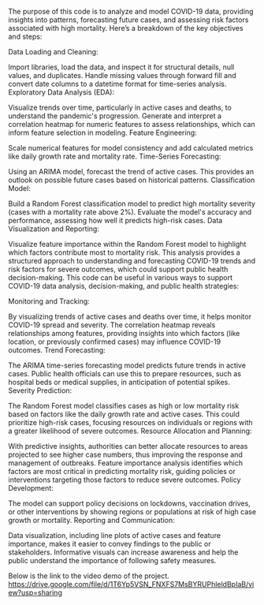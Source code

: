 
The purpose of this code is to analyze and model COVID-19 data, providing insights into patterns, forecasting future cases, and assessing risk factors associated with high mortality. Here’s a breakdown of the key objectives and steps:

Data Loading and Cleaning:

Import libraries, load the data, and inspect it for structural details, null values, and duplicates.
Handle missing values through forward fill and convert date columns to a datetime format for time-series analysis.
Exploratory Data Analysis (EDA):

Visualize trends over time, particularly in active cases and deaths, to understand the pandemic's progression.
Generate and interpret a correlation heatmap for numeric features to assess relationships, which can inform feature selection in modeling.
Feature Engineering:

Scale numerical features for model consistency and add calculated metrics like daily growth rate and mortality rate.
Time-Series Forecasting:

Using an ARIMA model, forecast the trend of active cases. This provides an outlook on possible future cases based on historical patterns.
Classification Model:

Build a Random Forest classification model to predict high mortality severity (cases with a mortality rate above 2%).
Evaluate the model's accuracy and performance, assessing how well it predicts high-risk cases.
Data Visualization and Reporting:

Visualize feature importance within the Random Forest model to highlight which factors contribute most to mortality risk.
This analysis provides a structured approach to understanding and forecasting COVID-19 trends and risk factors for severe outcomes, which could support public health decision-making.
This code can be useful in various ways to support COVID-19 data analysis, decision-making, and public health strategies:

Monitoring and Tracking:

By visualizing trends of active cases and deaths over time, it helps monitor COVID-19 spread and severity.
The correlation heatmap reveals relationships among features, providing insights into which factors (like location, or previously confirmed cases) may influence COVID-19 outcomes.
Trend Forecasting:

The ARIMA time-series forecasting model predicts future trends in active cases. Public health officials can use this to prepare resources, such as hospital beds or medical supplies, in anticipation of potential spikes.
Severity Prediction:

The Random Forest model classifies cases as high or low mortality risk based on factors like the daily growth rate and active cases. This could prioritize high-risk cases, focusing resources on individuals or regions with a greater likelihood of severe outcomes.
Resource Allocation and Planning:

With predictive insights, authorities can better allocate resources to areas projected to see higher case numbers, thus improving the response and management of outbreaks.
Feature importance analysis identifies which factors are most critical in predicting mortality risk, guiding policies or interventions targeting those factors to reduce severe outcomes.
Policy Development:

The model can support policy decisions on lockdowns, vaccination drives, or other interventions by showing regions or populations at risk of high case growth or mortality.
Reporting and Communication:

Data visualization, including line plots of active cases and feature importance, makes it easier to convey findings to the public or stakeholders. Informative visuals can increase awareness and help the public understand the importance of following safety measures.

Below is the link to the video demo of the project.     https://drive.google.com/file/d/1T6Yp5VSN_FNXFS7MsBYRUPhleldBpIaB/view?usp=sharing




















